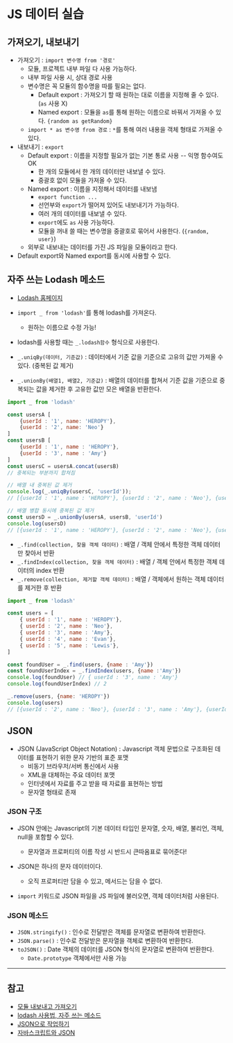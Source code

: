 # JS 데이터 실습

## 가져오기, 내보내기

* 가져오기 : `import 변수명 from '경로'`
  * 모듈, 프로젝트 내부 파일 다 사용 가능하다.
  * 내부 파일 사용 시, 상대 경로 사용
  * 변수명은 꼭 모듈의 함수명을 따를 필요는 없다.
    * Default export : 가져오기 할 때 원하는 대로 이름을 지정해 줄 수 있다. (`as` 사용 X)
    * Named export : 모듈을 `as`를 통해 원하는 이름으로 바꿔서 가져올 수 있다. `{random as getRandom}`
  * `import * as 변수명 from 경로` : `*`를 통해 여러 내용을 객체 형태로 가져올 수 있다.
* 내보내기 : `export`
  * Default export : 이름을 지정할 필요가 없는 기본 통로 사용 -- 익명 함수여도 OK
    * 한 개의 모듈에서 한 개의 데이터만 내보낼 수 있다.
    * 중괄호 없이 모듈을 가져올 수 있다.
  * Named export : 이름을 지정해서 데이터를 내보냄
    * `export function ...`
    * 선언부와 `export`가 떨어져 있어도 내보내기가 가능하다.
    * 여러 개의 데이터를 내보낼 수 있다.
    * `export`에도 `as` 사용 가능하다.
    * 모듈을 꺼내 쓸 때는 변수명을 중괄호로 묶어서 사용한다. (`{random, user}`)
  * 외부로 내보내는 데이터를 가진 JS 파일을 모듈이라고 한다.
* Default export와 Named export를 동시에 사용할 수 있다.





## 자주 쓰는 Lodash 메소드

* [Lodash 홈페이지](https://lodash.com/docs/2.4.2)
* `import _ from 'lodash'`를 통해 lodash를 가져온다.
  * 원하는 이름으로 수정 가능!
* lodash를 사용할 때는 `_.lodash함수` 형식으로 사용한다.



* `_.uniqBy(데이터, 기준값)` : 데이터에서 기준 값을 기준으로 고유의 값만 가져올 수 있다. (중복된 값 제거)
* `_.unionBy(배열1, 배열2, 기준값)` :  배열의 데이터를 합쳐서 기준 값을 기준으로 중복되는 값을 제거한 후 고유한 값만 모은 배열을 반환한다.

```javascript
import _ from 'lodash'

const usersA [
    {userId : '1', name: 'HEROPY'},
    {userId : '2', name: 'Neo'}
]
const usersB [
    {userId : '1', name : 'HEROPY'},
    {userId : '3', name : 'Amy'}
]
const usersC = usersA.concat(usersB)
// 중복되는 부분까지 합쳐짐

// 배열 내 중복된 값 제거
console.log(_.uniqBy(usersC, 'userId'));
// [{userId : '1', name : 'HEROPY'}, {userId : '2', name : 'Neo'}, {userId : '3', name : 'Amy'}]

// 배열 병합 동시에 중복된 값 제거
const usersD = _.unionBy(usersA, usersB, 'userId')
console.log(usersD)
// [{userId : '1', name : 'HEROPY'}, {userId : '2', name : 'Neo'}, {userId : '3', name : 'Amy'}]
```



* `_.find(collection, 찾을 객체 데이터)` : 배열 / 객체 안에서 특정한 객체 데이터만 찾아서 반환
* `_.findIndex(collection, 찾을 객체 데이터)` : 배열 / 객체 안에서 특정한 객체 데이터의 index 반환
* `_.remove(collection, 제거할 객체 데이터)` : 배열 / 객체에서 원하는 객체 데이터를 제거한 후 반환

```javascript
import _ from 'lodash'

const users = [
    { userId : '1', name : 'HEROPY'},
    { userId : '2', name : 'Neo'},
    { userId : '3', name : 'Amy'},
    { userId : '4', name : 'Evan'},
    { userId : '5', name : 'Lewis'},
]

const foundUser = _.find(users, {name : 'Amy'})
const foundUserIndex = _.findIndex(users, {name :'Amy'})
console.log(foundUser) // { userId : '3', name : 'Amy'}
console.log(foundUserIndex) // 2

_.remove(users, {name: 'HEROPY'})
console.log(users)
// [{userId : '2', name : 'Neo'}, {userId : '3', name : 'Amy'}, {userId : '4', name : 'Evan'}, {userId : '5', name : 'Lewis'}]
```





## JSON

* JSON (JavaScript Object Notation) : Javascript 객체 문법으로 구조화된 데이터를 표현하기 위한 문자 기반의 표준 포맷
  * 비동기 브라우저/서버 통신에서 사용
  * XML을 대체하는 주요 데이터 포맷
  * 인터넷에서 자료를 주고 받을 때 자료를 표현하는 방법
  * 문자열 형태로 존재



### JSON 구조

* JSON 안에는 Javascript의 기본 데이터 타입인 문자열, 숫자, 배열, 불리언, 객체, null을 포함할 수 있다.
  * 문자열과 프로퍼티의 이름 작성 시 반드시 큰따옴표로 묶어준다!

* JSON은 하나의 문자 데이터이다.
  * 오직 프로퍼티만 담을 수 있고, 메서드는 담을 수 없다.
* `import` 키워드로 JSON 파일을 JS 파일에 불러오면, 객체 데이터처럼 사용된다.



### JSON 메소드

* `JSON.stringify()` : 인수로 전달받은 객체를 문자열로 변환하여 반환한다.
* `JSON.parse()` : 인수로 전달받은 문자열을 객체로 변환하여 반환한다.
* `toJSON()` : Date 객체의 데이터를 JSON 형식의 문자열로 변환하여 반환한다.
  * `Date.prototype` 객체에서만 사용 가능

---

## 참고

* [모듈 내보내고 가져오기](https://ko.javascript.info/import-export)
* [lodash 사용법, 자주 쓰는 메소드](https://goddino.tistory.com/203)
* [JSON으로 작업하기](https://developer.mozilla.org/ko/docs/Learn/JavaScript/Objects/JSON#%EC%95%84%EB%8B%88_%EB%8C%80%EC%B2%B4_json%EC%9D%B4_%EB%AD%90%EC%A3%A0)
* [자바스크립트와 JSON](http://www.tcpschool.com/json/json_use_js)